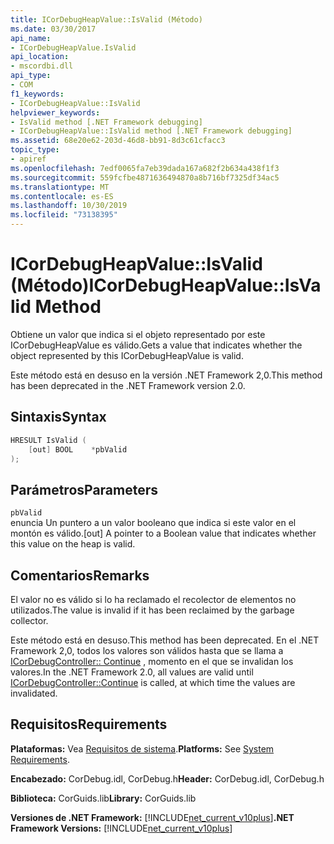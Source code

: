 ```yaml
---
title: ICorDebugHeapValue::IsValid (Método)
ms.date: 03/30/2017
api_name:
- ICorDebugHeapValue.IsValid
api_location:
- mscordbi.dll
api_type:
- COM
f1_keywords:
- ICorDebugHeapValue::IsValid
helpviewer_keywords:
- IsValid method [.NET Framework debugging]
- ICorDebugHeapValue::IsValid method [.NET Framework debugging]
ms.assetid: 68e20e62-203d-46d8-bb91-8d3c61cfacc3
topic_type:
- apiref
ms.openlocfilehash: 7edf0065fa7eb39dada167a682f2b634a438f1f3
ms.sourcegitcommit: 559fcfbe4871636494870a8b716bf7325df34ac5
ms.translationtype: MT
ms.contentlocale: es-ES
ms.lasthandoff: 10/30/2019
ms.locfileid: "73138395"
---
```

# <a name="icordebugheapvalueisvalid-method"></a><span data-ttu-id="8a955-102">ICorDebugHeapValue::IsValid (Método)</span><span class="sxs-lookup"><span data-stu-id="8a955-102">ICorDebugHeapValue::IsValid Method</span></span>
<span data-ttu-id="8a955-103">Obtiene un valor que indica si el objeto representado por este ICorDebugHeapValue es válido.</span><span class="sxs-lookup"><span data-stu-id="8a955-103">Gets a value that indicates whether the object represented by this ICorDebugHeapValue is valid.</span></span>  
  
 <span data-ttu-id="8a955-104">Este método está en desuso en la versión .NET Framework 2,0.</span><span class="sxs-lookup"><span data-stu-id="8a955-104">This method has been deprecated in the .NET Framework version 2.0.</span></span>  
  
## <a name="syntax"></a><span data-ttu-id="8a955-105">Sintaxis</span><span class="sxs-lookup"><span data-stu-id="8a955-105">Syntax</span></span>  
  
```cpp  
HRESULT IsValid (  
    [out] BOOL    *pbValid  
);  
```  
  
## <a name="parameters"></a><span data-ttu-id="8a955-106">Parámetros</span><span class="sxs-lookup"><span data-stu-id="8a955-106">Parameters</span></span>  
 `pbValid`  
 <span data-ttu-id="8a955-107">enuncia Un puntero a un valor booleano que indica si este valor en el montón es válido.</span><span class="sxs-lookup"><span data-stu-id="8a955-107">[out] A pointer to a Boolean value that indicates whether this value on the heap is valid.</span></span>  
  
## <a name="remarks"></a><span data-ttu-id="8a955-108">Comentarios</span><span class="sxs-lookup"><span data-stu-id="8a955-108">Remarks</span></span>  
 <span data-ttu-id="8a955-109">El valor no es válido si lo ha reclamado el recolector de elementos no utilizados.</span><span class="sxs-lookup"><span data-stu-id="8a955-109">The value is invalid if it has been reclaimed by the garbage collector.</span></span>  
  
 <span data-ttu-id="8a955-110">Este método está en desuso.</span><span class="sxs-lookup"><span data-stu-id="8a955-110">This method has been deprecated.</span></span> <span data-ttu-id="8a955-111">En el .NET Framework 2,0, todos los valores son válidos hasta que se llama a [ICorDebugController:: Continue](../../../../docs/framework/unmanaged-api/debugging/icordebugcontroller-continue-method.md) , momento en el que se invalidan los valores.</span><span class="sxs-lookup"><span data-stu-id="8a955-111">In the .NET Framework 2.0, all values are valid until [ICorDebugController::Continue](../../../../docs/framework/unmanaged-api/debugging/icordebugcontroller-continue-method.md) is called, at which time the values are invalidated.</span></span>  
  
## <a name="requirements"></a><span data-ttu-id="8a955-112">Requisitos</span><span class="sxs-lookup"><span data-stu-id="8a955-112">Requirements</span></span>  
 <span data-ttu-id="8a955-113">**Plataformas:** Vea [Requisitos de sistema](../../../../docs/framework/get-started/system-requirements.md).</span><span class="sxs-lookup"><span data-stu-id="8a955-113">**Platforms:** See [System Requirements](../../../../docs/framework/get-started/system-requirements.md).</span></span>  
  
 <span data-ttu-id="8a955-114">**Encabezado:** CorDebug.idl, CorDebug.h</span><span class="sxs-lookup"><span data-stu-id="8a955-114">**Header:** CorDebug.idl, CorDebug.h</span></span>  
  
 <span data-ttu-id="8a955-115">**Biblioteca:** CorGuids.lib</span><span class="sxs-lookup"><span data-stu-id="8a955-115">**Library:** CorGuids.lib</span></span>  
  
 <span data-ttu-id="8a955-116">**Versiones de .NET Framework:** [!INCLUDE[net_current_v10plus](../../../../includes/net-current-v10plus-md.md)]</span><span class="sxs-lookup"><span data-stu-id="8a955-116">**.NET Framework Versions:** [!INCLUDE[net_current_v10plus](../../../../includes/net-current-v10plus-md.md)]</span></span>
